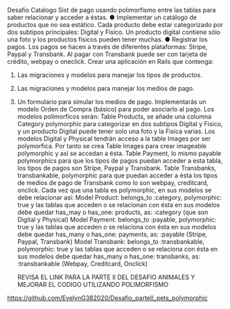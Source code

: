 Desafio Catalogo Sist de pago usando polimorfismo entre las tablas para saber relacionar y acceder a éstas.
● Implementar un catálogo de productos que no sea estático. Cada producto debe estar categorizado por dos subtipos principales: Digital y Físico. Un producto digital contiene sólo una foto y los productos físicos pueden tener muchas.
● Registrar los pagos. Los pagos se hacen a través de diferentes plataformas: Stripe, Paypal y Transbank. Al pagar con Transbank puede ser con tarjeta de crédito, webpay o oneclick.
Crear una aplicación en Rails que contenga:
1. Las migraciones y modelos para manejar los tipos de productos.
2. Las migraciones y modelos para manejar los medios de pago.
3. Un formulario para simular los medios de pago. Implementarás un modelo Orden de
Compra (básico) para poder asociarlo al pago.
    Los modelos polimorficos serán: Table Products, se añade una columna Category polymorphic para categorizar en dos subtipos Digital y Fisico, y un producto Digital puede tener solo una foto y la Fisica varias. Los modelos Digital y Physical tendrán acceso a la table Images por ser polymorfica. Por tanto se crea Table Images para crear imageable polymorphic y así se accedan a ésta. Table Payment, lo mismo payable polymorphics para que los tipos de pagos puedan acceder a esta tabla, los tipos de pagos son Stripe, Paypal y Transbank. Table Transbanks, transbankable, polymorphic para que puedan acceder a ésta los tipos de medios de pago de Transbank como lo son webpay, creditcard, onclick.
    Cada vez que una tabla es polymorphic, en sus modelos se debe relacionar así: Model Product: belongs_to :category, polymorphic: true y las tablas que acceden o se relacionan con ésta en sus modelos debe quedar has_may o has_one: products, as: :category (que son Digital y Physical) Model Payment: belongs_to :payable, polymorphic: true y las tablas que acceden o se relaciona con ésta en sus modelos debe quedar has_many o has_one: payments, as: :payable (Stripe, Paypal, Transbank) Model Transbank: belongs_to :transbankable, polymorphic: true y las tablas que acceden o se relaciona con ésta en sus modelos debe quedar has_many o has_one: transbanks, as: :transbankable (Webpay, Creditcard, Onclick)
    
     REVISA EL LINK PARA LA PARTE II DEL DESAFIO ANIMALES Y MEJORAR EL CODIGO UTILIZANDO POLIMORFISMO
     
https://github.com/EvelynG382020/Desafio_parteII_pets_polymorphic


